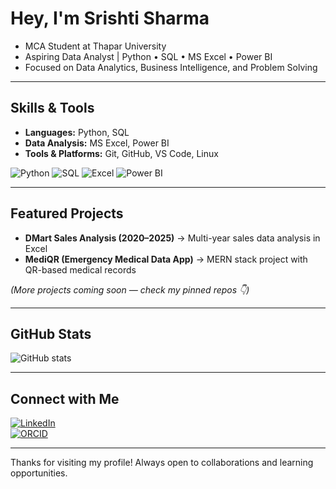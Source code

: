 # Hey, I'm Srishti Sharma  

- MCA Student at Thapar University  
- Aspiring Data Analyst | Python • SQL • MS Excel • Power BI  
- Focused on Data Analytics, Business Intelligence, and Problem Solving  

---

## Skills & Tools  

- **Languages:** Python, SQL  
- **Data Analysis:** MS Excel, Power BI  
- **Tools & Platforms:** Git, GitHub, VS Code, Linux  

![Python](https://img.shields.io/badge/Python-3776AB?style=for-the-badge&logo=python&logoColor=white) 
![SQL](https://img.shields.io/badge/SQL-003B57?style=for-the-badge&logo=database&logoColor=white) 
![Excel](https://img.shields.io/badge/Excel-217346?style=for-the-badge&logo=microsoft-excel&logoColor=white) 
![Power BI](https://img.shields.io/badge/PowerBI-F2C811?style=for-the-badge&logo=powerbi&logoColor=black) 

---

## Featured Projects  

- **DMart Sales Analysis (2020–2025)** → Multi-year sales data analysis in Excel  
- **MediQR (Emergency Medical Data App)** → MERN stack project with QR-based medical records  

*(More projects coming soon — check my pinned repos 👇)*  

---

## GitHub Stats  

![GitHub stats](https://github-readme-stats.vercel.app/api?username=srishtisharma-dev&show_icons=true&theme=default)  

---

## Connect with Me  

[![LinkedIn](https://img.shields.io/badge/LinkedIn-0077B5?style=for-the-badge&logo=linkedin&logoColor=white)](https://www.linkedin.com/in/srishti-sharma-data/)  
[![ORCID](https://img.shields.io/badge/ORCID-A6CE39?style=for-the-badge&logo=orcid&logoColor=white)](https://orcid.org/0009-0008-0440-1799)  

---
Thanks for visiting my profile! Always open to collaborations and learning opportunities.
